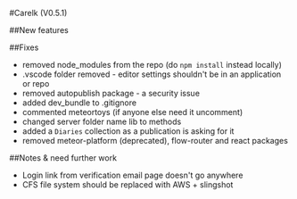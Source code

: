 #Carelk (V0.5.1)

##New features

##Fixes
- removed node_modules from the repo (do `npm install` instead locally)
- .vscode folder removed - editor settings shouldn't be in an application or repo
- removed autopublish package - a security issue
- added dev_bundle to .gitignore
- commented meteortoys (if anyone else need it uncomment)
- changed server folder name lib to methods
- added a `Diaries` collection as a publication is asking for it
- removed meteor-platform (deprecated), flow-router and react packages

##Notes & need further work
- Login link from verification email page doesn't go anywhere
- CFS file system should be replaced with AWS + slingshot
